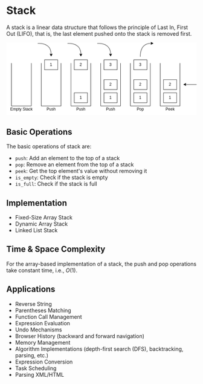 # Stack

A stack is a linear data structure that follows the principle of Last In, First Out (LIFO), that is, the last element pushed onto the stack is removed first.

![Stack](./assets/stack.png)

## Basic Operations

The basic operations of stack are:

- `push`: Add an element to the top of a stack
- `pop`: Remove an element from the top of a stack
- `peek`: Get the top element's value without removing it
- `is_empty`: Check if the stack is empty
- `is_full`: Check if the stack is full

## Implementation

- Fixed-Size Array Stack
- Dynamic Array Stack
- Linked List Stack

## Time & Space Complexity

For the array-based implementation of a stack, the push and pop operations take constant time, i.e., $O(1)$.

## Applications

- Reverse String
- Parentheses Matching
- Function Call Management
- Expression Evaluation
- Undo Mechanisms
- Browser History (backward and forward navigation)
- Memory Management
- Algorithm Implementations (depth-first search (DFS), backtracking, parsing, etc.)
- Expression Conversion
- Task Scheduling
- Parsing XML/HTML